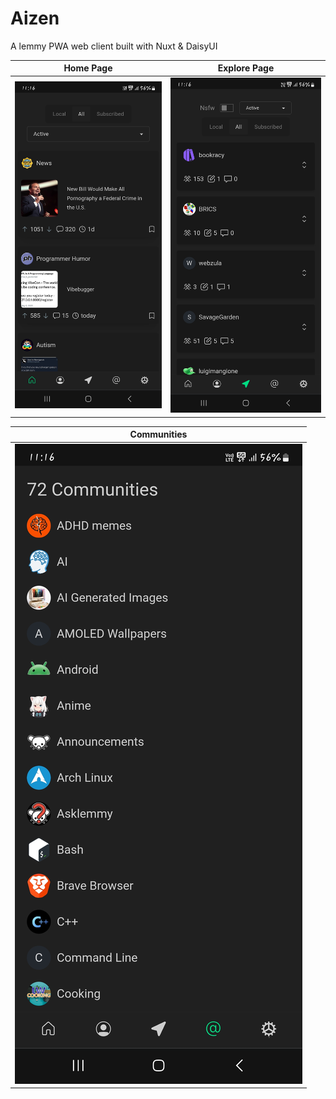 # Aizen

A lemmy PWA web client built with Nuxt & DaisyUI




| Home Page | Explore Page|
|-------------|--------------|
| ![home](https://raw.githubusercontent.com/deepanshu188/aizen/refs/heads/master/assets/home.jpg) | ![explore](https://raw.githubusercontent.com/deepanshu188/aizen/refs/heads/master/assets/explore.jpg) |

| Communities |
|---------|
| ![communities](https://raw.githubusercontent.com/deepanshu188/aizen/refs/heads/master/assets/communities.jpg)
